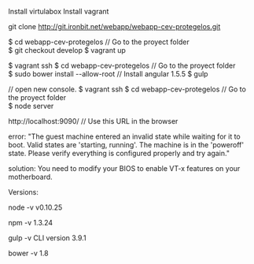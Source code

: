 
Install virtulabox
Install vagrant


git clone http://git.ironbit.net/webapp/webapp-cev-protegelos.git

$ cd webapp-cev-protegelos          // Go to the proyect folder  
$ git checkout develop
$ vagrant up

$ vagrant ssh
$ cd webapp-cev-protegelos          // Go to the proyect folder  
$ sudo bower install --allow-root   // Install angular 1.5.5 
$ gulp

// open new console.
$ vagrant ssh
$ cd webapp-cev-protegelos          // Go to the proyect folder  
$ node server
 
http://localhost:9090/              // Use this URL in the browser




error:
"The guest machine entered an invalid state while waiting for it to boot. Valid states are 'starting, running'. The machine is in the 'poweroff' state. Please verify everything is configured properly and try again." 

solution:
You need to modify your BIOS to enable VT-x features on your motherboard.




Versions:

node -v
v0.10.25

npm -v
1.3.24

gulp -v
CLI version 3.9.1

bower -v
1.8